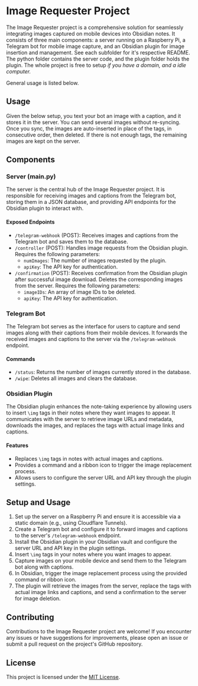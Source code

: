 # Image Requester Project

The Image Requester project is a comprehensive solution for seamlessly integrating images captured on mobile devices into Obsidian notes. It consists of three main components: a server running on a Raspberry Pi, a Telegram bot for mobile image capture, and an Obsidian plugin for image insertion and management. See each subfolder for it's respective README. The python folder contains the server code, and the plugin folder holds the plugin. The whole project is free to setup *if you have a domain, and a idle computer.*

General usage is listed below.
## Usage
Given the below setup, you text your bot an image with a caption, and it stores it in the server. You can send several images without re-syncing. Once you sync, the images are auto-inserted in place of the tags, in consecutive order, then deleted. If there is not enough tags, the remaining images are kept on the server. 


## Components

### Server (main.py)

The server is the central hub of the Image Requester project. It is responsible for receiving images and captions from the Telegram bot, storing them in a JSON database, and providing API endpoints for the Obsidian plugin to interact with.

#### Exposed Endpoints

- `/telegram-webhook` (POST): Receives images and captions from the Telegram bot and saves them to the database.
- `/controller` (POST): Handles image requests from the Obsidian plugin. Requires the following parameters:
  - `numImages`: The number of images requested by the plugin.
  - `apiKey`: The API key for authentication.
- `/confirmation` (POST): Receives confirmation from the Obsidian plugin after successful image download. Deletes the corresponding images from the server. Requires the following parameters:
  - `imageIDs`: An array of image IDs to be deleted.
  - `apiKey`: The API key for authentication.

### Telegram Bot

The Telegram bot serves as the interface for users to capture and send images along with their captions from their mobile devices. It forwards the received images and captions to the server via the `/telegram-webhook` endpoint.

#### Commands

- `/status`: Returns the number of images currently stored in the database.
- `/wipe`: Deletes all images and clears the database.

### Obsidian Plugin

The Obsidian plugin enhances the note-taking experience by allowing users to insert `\img` tags in their notes where they want images to appear. It communicates with the server to retrieve image URLs and metadata, downloads the images, and replaces the tags with actual image links and captions.

#### Features

- Replaces `\img` tags in notes with actual images and captions.
- Provides a command and a ribbon icon to trigger the image replacement process.
- Allows users to configure the server URL and API key through the plugin settings.

## Setup and Usage

1. Set up the server on a Raspberry Pi and ensure it is accessible via a static domain (e.g., using Cloudflare Tunnels).
2. Create a Telegram bot and configure it to forward images and captions to the server's `/telegram-webhook` endpoint.
3. Install the Obsidian plugin in your Obsidian vault and configure the server URL and API key in the plugin settings.
4. Insert `\img` tags in your notes where you want images to appear.
5. Capture images on your mobile device and send them to the Telegram bot along with captions.
6. In Obsidian, trigger the image replacement process using the provided command or ribbon icon.
7. The plugin will retrieve the images from the server, replace the tags with actual image links and captions, and send a confirmation to the server for image deletion.

## Contributing

Contributions to the Image Requester project are welcome! If you encounter any issues or have suggestions for improvements, please open an issue or submit a pull request on the project's GitHub repository.

## License

This project is licensed under the [MIT License](LICENSE).
